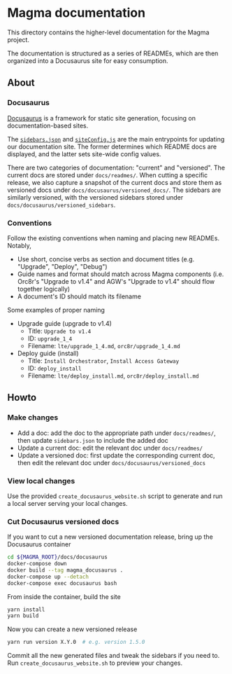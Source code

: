 # Magma documentation

This directory contains the higher-level documentation for the Magma project.

The documentation is structured as a series of READMEs, which are then
organized into a Docusaurus site for easy consumption.

## About

### Docusaurus

[Docusaurus](https://docusaurus.io/) is a framework for static site generation,
focusing on documentation-based sites.

The [`sidebars.json`](https://v1.docusaurus.io/docs/en/navigation) and
[`siteConfig.js`](https://v1.docusaurus.io/docs/en/site-config) are the main
entrypoints for updating our documentation site. The former determines which
README docs are displayed, and the latter sets site-wide config values.

There are two categories of documentation: "current" and "versioned". The
current docs are stored under `docs/readmes/`. When cutting a specific release,
we also capture a snapshot of the current docs and store them as versioned
docs under `docs/docusaurus/versioned_docs/`. The sidebars are similarly
versioned, with the versioned sidebars stored under
`docs/docusaurus/versioned_sidebars`.

### Conventions

Follow the existing conventions when naming and placing new READMEs. Notably,

- Use short, concise verbs as section and document titles (e.g. "Upgrade", "Deploy", "Debug")
- Guide names and format should match across Magma components (i.e. Orc8r's "Upgrade to v1.4" and AGW's "Upgrade to v1.4" should flow together logically)
- A document's ID should match its filename

Some examples of proper naming

- Upgrade guide (upgrade to v1.4)
    - Title: `Upgrade to v1.4`
    - ID: `upgrade_1_4`
    - Filename: `lte/upgrade_1_4.md`, `orc8r/upgrade_1_4.md`
- Deploy guide (install)
    - Title: `Install Orchestrator`, `Install Access Gateway`
    - ID: `deploy_install`
    - Filename: `lte/deploy_install.md`, `orc8r/deploy_install.md`

## Howto

### Make changes

- Add a doc: add the doc to the appropriate path under `docs/readmes/`, then
update `sidebars.json` to include the added doc
- Update a current doc: edit the relevant doc under `docs/readmes/`
- Update a versioned doc: first update the corresponding current doc, then edit
the relevant doc under `docs/docusaurus/versioned_docs`

### View local changes

Use the provided `create_docusaurus_website.sh` script to generate and run a
local server serving your local changes.

### Cut Docusaurus versioned docs

If you want to cut a new versioned documentation release, bring up the
Docusaurus container

```bash
cd ${MAGMA_ROOT}/docs/docusaurus
docker-compose down
docker build --tag magma_docusaurus .
docker-compose up --detach
docker-compose exec docusaurus bash
```

From inside the container, build the site

```bash
yarn install
yarn build
```

Now you can create a new versioned release

```bash
yarn run version X.Y.0  # e.g. version 1.5.0
```

Commit all the new generated files and tweak the sidebars if you need to.
Run `create_docusaurus_website.sh` to preview your changes.
